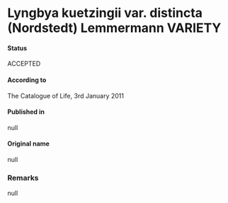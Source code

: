 # Lyngbya kuetzingii var. distincta (Nordstedt) Lemmermann VARIETY

#### Status
ACCEPTED

#### According to
The Catalogue of Life, 3rd January 2011

#### Published in
null

#### Original name
null

### Remarks
null